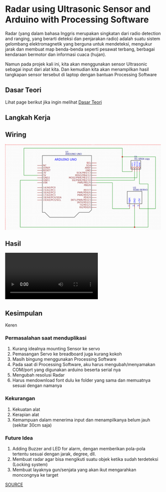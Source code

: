 # Radar using Ultrasonic Sensor and Arduino with Processing Software


Radar (yang dalam bahasa Inggris merupakan singkatan dari radio detection and ranging, yang berarti deteksi dan penjarakan radio) adalah suatu sistem gelombang elektromagnetik yang berguna untuk mendeteksi, mengukur jarak dan membuat map benda-benda seperti pesawat terbang, berbagai kendaraan bermotor dan informasi cuaca (hujan).

Namun pada projek kali ini, kita akan menggunakan sensor Ultrasonic sebagai input dari alat kita. Dan kemudian kita akan menampilkan hasil tangkapan sensor tersebut di laptop dengan bantuan Processing Software

## Dasar Teori
Lihat page berikut jika ingin melihat [Dasar Teori](DASAR-TEORI.md)

## Langkah Kerja

## Wiring
![Ini adalah skematik dari projek](wiring.png)
## Hasil 
![This is the result of the project](result.mp4)
## Kesimpulan
Keren
### Permasalahan saat menduplikasi
1. Kurang idealnya mounting Sensor ke servo
2. Pemasangan Servo ke breadboard juga kurang kokoh
3. Masih bingung menggunakan Processing Software
4. Pada saat di Processing Software, aku harus mengubah/menyamakan COM/port yang digunakan arduino beserta serial nya
5. Mengubah resolusi Radar
6. Harus mendownload font dulu ke folder yang sama dan memuatnya sesuai dengan namanya
### Kekurangan
1. Kekuatan alat
2. Kerapian alat
3. Kemampuan dalam menerima input dan menampilkanya belum jauh (sekitar 30cm saja)
### Future Idea
1. Adding Buzzer and LED for alarm, dengan memberikan pola-pola tertentu sesuai dengan jarak, degree, dll.
2. Membuat radar agar bisa mengikuti suatu objek ketika sudah terdeteksi (Locking system)
3. Membuat layaknya gun/senjata yang akan ikut mengarahkan moncongnya ke target

[SOURCE](https://howtomechatronics.com/projects/arduino-radar-project/)
